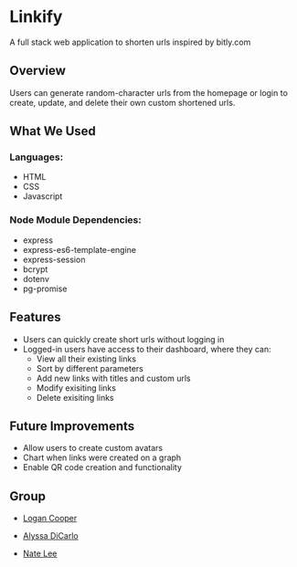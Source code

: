 # Linkify
A full stack web application to shorten urls inspired by bitly.com

## Overview
Users can generate random-character urls from the homepage or login to create, update, and delete their own custom shortened urls.

## What We Used
### Languages:
- HTML
- CSS
- Javascript

### Node Module Dependencies:
- express
- express-es6-template-engine
- express-session
- bcrypt
- dotenv
- pg-promise
 
<!-- ## Screenshots
![TITLE](url) -->

## Features
* Users can quickly create short urls without logging in
* Logged-in users have access to their dashboard, where they can:
    * View all their existing links
    * Sort by different parameters
    * Add new links with titles and custom urls
    * Modify exisiting links
    * Delete exisiting links

## Future Improvements
* Allow users to create custom avatars
* Chart when links were created on a graph
* Enable QR code creation and functionality

## Group

- <a href="https://github.com/logancooper">Logan Cooper</a>

- <a href="https://github.com/alyssadicarlo">Alyssa DiCarlo</a>

- <a href="https://github.com/natelee3">Nate Lee</a>